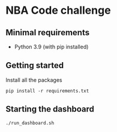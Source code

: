 # NBA Code challenge

## Minimal requirements
- Python 3.9 (with pip installed)

## Getting started
Install all the packages
```
pip install -r requirements.txt
```

## Starting the dashboard
```
./run_dashboard.sh
```